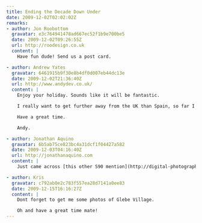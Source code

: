 ```yaml
---
title: Ending the Decade Down Under
date: 2009-12-02T02:02:02Z
remarks:
- author: Jon Roobottom
  gravatar: e3c764941478ad667ec52f1b9e700be5
  date: 2009-12-02T09:26:55Z
  url: http://roodesign.co.uk
  content: |
    Have fun dude! Send us a post card.

- author: Andrew Yates
  gravatar: 6461915b9f30e8b4df0d007eb44dc13e
  date: 2009-12-02T21:36:40Z
  url: http://www.andydev.co.uk/
  content: |
    Enjoy your holiday. Sounds like it will be fantastic.

    I really want to get further away from the UK than Spain, so far I am yet to manage it. Hoping that the saving that I have been doing means by this time next year I would of made it past that barrier I haven’t crossed yet.

    Have a great time.

    Andy.

- author: Jonathan Aquino
  gravatar: 6b5ab75ce823bc4a31dcf1f04427a582
  date: 2009-12-03T04:16:40Z
  url: http://jonathanaquino.com
  content: |
    Just came across [this other S90 mention](http://digital-photography-school.com/top-20-popular-point-and-shoot-digital-cameras)

- author: Kris
  gravatar: c792ab0e2c783f557ea28d7141a0ee83
  date: 2009-12-15T16:16:27Z
  content: |
    Dont forget to get me some photos of Glebe Village.

    Oh and have a great time mate!
---
```

